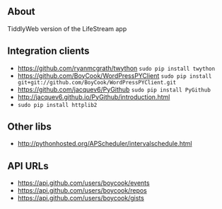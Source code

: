 ## About
TiddlyWeb version of the LifeStream app

## Integration clients
* https://github.com/ryanmcgrath/twython `sudo pip install twython`
* https://github.com/BoyCook/WordPressPYClient `sudo pip install git+git://github.com/BoyCook/WordPressPYClient.git`
* https://github.com/jacquev6/PyGithub `sudo pip install PyGithub`
* http://jacquev6.github.io/PyGithub/introduction.html
* `sudo pip install httplib2`

## Other libs
* http://pythonhosted.org/APScheduler/intervalschedule.html

## API URLs
* https://api.github.com/users/boycook/events
* https://api.github.com/users/boycook/repos
* https://api.github.com/users/boycook/gists
